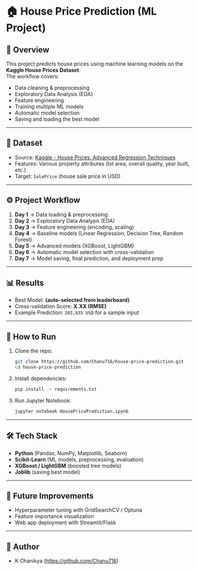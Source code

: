 # 🏠 House Price Prediction (ML Project)

## 📌 Overview
This project predicts house prices using machine learning models on the **Kaggle House Prices Dataset**.  
The workflow covers:
- Data cleaning & preprocessing
- Exploratory Data Analysis (EDA)
- Feature engineering
- Training multiple ML models
- Automatic model selection
- Saving and loading the best model

---

## 📂 Dataset
- Source: [Kaggle - House Prices: Advanced Regression Techniques](https://www.kaggle.com/c/house-prices-advanced-regression-techniques)  
- Features: Various property attributes (lot area, overall quality, year built, etc.)  
- Target: `SalePrice` (house sale price in USD)

---

## ⚙️ Project Workflow
1. **Day 1** → Data loading & preprocessing  
2. **Day 2** → Exploratory Data Analysis (EDA)  
3. **Day 3** → Feature engineering (encoding, scaling)  
4. **Day 4** → Baseline models (Linear Regression, Decision Tree, Random Forest)  
5. **Day 5** → Advanced models (XGBoost, LightGBM)  
6. **Day 6** → Automatic model selection with cross-validation  
7. **Day 7** → Model saving, final prediction, and deployment prep  

---

## 📊 Results
- Best Model: **(auto-selected from leaderboard)**  
- Cross-validation Score: **X.XX (RMSE)**  
- Example Prediction: `203,835 USD` for a sample input  

---

## 🚀 How to Run
1. Clone the repo:
   ```bash
   git clone https://github.com/Chanu716/house-price-prediction.git
   cd house-price-prediction
   ```
2. Install dependencies:
   ```bash
   pip install -r requirements.txt
   ```
3. Run Jupyter Notebook:
   ```bash
   jupyter notebook HousePricePrediction.ipynb
   ```

---

## 🛠️ Tech Stack
- **Python** (Pandas, NumPy, Matplotlib, Seaborn)  
- **Scikit-Learn** (ML models, preprocessing, evaluation)  
- **XGBoost / LightGBM** (boosted tree models)  
- **Joblib** (saving best model)  

---

## 📌 Future Improvements
- Hyperparameter tuning with GridSearchCV / Optuna  
- Feature importance visualization  
- Web app deployment with Streamlit/Flask  

---

## 👤 Author
- K Chanikya (https://github.com/Chanu716)  
